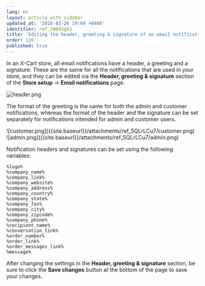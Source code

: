 ```yaml
---
lang: en
layout: article_with_sidebar
updated_at: '2018-03-26 19:04 +0400'
identifier: ref_2W845gkS
title: 'Editing the header, greeting & signature of an email notification'
order: 120
published: true
---
```

In an X-Cart store, all email notifications have a header, a greeting and a signature. These are the same for all the notifications that are used in your store, and they can be edited via the **Header, greeting & signature** section of the **Store setup** -> **Email notifications** page. 

![header.png]({{site.baseurl}}/attachments/ref_2W845gkS/header.png)

The format of the greeting is the same for both the admin and customer notifications, whereas the format of the header and the signature can be set separately for notifications intended for admin and customer users. 

<div class="ui stackable two column grid">
  <div class="column" markdown="span">![customer.png]({{site.baseurl}}/attachments/ref_5QLrLCu7/customer.png)</div>
  <div class="column" markdown="span">![admin.png]({{site.baseurl}}/attachments/ref_5QLrLCu7/admin.png)</div>
</div> 

Notification headers and signatures can be set using the following variables:

```
%logo%	
%company_name%
%company_link%	
%company_website%	
%company_address%	
%company_country%	
%company_state%
%company_fax%	
%company_city%	
%company_zipcode%	
%company_phone%	
%recipient_name%
%conversation_link%	
%order_number%	
%order_link%	
%order_messages_link%	
%message%
```

After changing the settings in the **Header, greeting & signature** section, be sure to click the **Save changes** button at the bottom of the page to save your changes.
